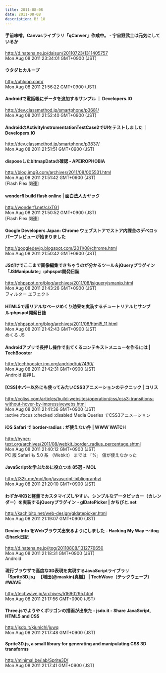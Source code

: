 ```yaml
---
title: 2011-08-08
date: 2011-08-08
description: B! 18
---
```


#### 手前味噌。Canvasライブラリ「qCanver」作成中。 - 宇宙野武士は元気にしているか
http://d.hatena.ne.jp/daisun/20110723/1311405757<br>
Mon Aug 08 2011 23:34:01 GMT+0900 (JST)<br>


#### ウタダヒカループ
http://uhloop.com/<br>
Mon Aug 08 2011 21:56:22 GMT+0900 (JST)<br>


#### Androidで電話帳にデータを追加するサンプル ｜ Developers.IO
http://dev.classmethod.jp/smartphone/p3681/<br>
Mon Aug 08 2011 21:52:40 GMT+0900 (JST)<br>


#### AndroidのActivityInstrumentationTestCase2でUIをテストしました ｜ Developers.IO
http://dev.classmethod.jp/smartphone/p3837/<br>
Mon Aug 08 2011 21:51:51 GMT+0900 (JST)<br>


#### disposeしたbitmapDataの確認 - APEIROPHOBIA
http://blog.img8.com/archives/2011/08/005531.html<br>
Mon Aug 08 2011 21:51:42 GMT+0900 (JST)<br>
[Flash Flex 関連]


#### wonderfl build flash online | 面白法人カヤック
http://wonderfl.net/c/xTG1<br>
Mon Aug 08 2011 21:50:52 GMT+0900 (JST)<br>
[Flash Flex 関連]


#### Google Developers Japan: Chrome ウェブストアでストア内課金のデベロッパープレビューが始まりました
http://googledevjp.blogspot.com/2011/08/chrome.html<br>
Mon Aug 08 2011 21:50:42 GMT+0900 (JST)<br>


#### JSだけでここまで画像編集できちゃうのが分かるツール＆jQueryプラグイン「JSManipulate」:phpspot開発日誌
http://phpspot.org/blog/archives/2011/08/jsjqueryjsmanip.html<br>
Mon Aug 08 2011 21:43:26 GMT+0900 (JST)<br>
フィルター エフェクト


#### HTML5で超リアルなページめくり効果を実装するチュートリアルとサンプル:phpspot開発日誌
http://phpspot.org/blog/archives/2011/08/html5_11.html<br>
Mon Aug 08 2011 21:42:43 GMT+0900 (JST)<br>
めくる JS


#### Androidアプリで長押し操作で出てくるコンテキストメニューを作るには | TechBooster
http://techbooster.jpn.org/andriod/ui/7490/<br>
Mon Aug 08 2011 21:42:31 GMT+0900 (JST)<br>
Android 長押し


####   [CSS]ホバー以外にも使ってみたいCSS3アニメーションのテクニック | コリス
http://coliss.com/articles/build-websites/operation/css/css3-transitions-without-hover-by-impressivewebs.html<br>
Mon Aug 08 2011 21:41:36 GMT+0900 (JST)<br>
:active :focus :checked :disabled Media Queries でCSS3アニメーション


#### iOS Safari で border-radius : <percentage> が使えない件 | WWW WATCH
http://hyper-text.org/archives/2011/08/webkit_border_radius_percentage.shtml<br>
Mon Aug 08 2011 21:40:12 GMT+0900 (JST)<br>
PC 版 Safari も 5.0 系 （Webkit） までは 「%」 値が使えなかった


#### JavaScriptを学ぶために役立つ本 85選 - MOL
http://t32k.me/mol/log/javascript-bibliography/<br>
Mon Aug 08 2011 21:20:10 GMT+0900 (JST)<br>


#### わずか4KBと軽量でカスタマイズしやすい、シンプルなデータピッカー（カレンダー）を実装するjQueryプラグイン・glDatePicker | かちびと.net
http://kachibito.net/web-design/gldatepicker.html<br>
Mon Aug 08 2011 21:19:07 GMT+0900 (JST)<br>


#### Device Info をWebブラウズ出来るようにしました - Hacking My Way 〜 itogのhack日記
http://d.hatena.ne.jp/itog/20110808/1312776650<br>
Mon Aug 08 2011 21:18:31 GMT+0900 (JST)<br>
Android


#### 現行ブラウザで高度な3D表現を実現するJavaScriptライブラリ「Sprite3D.js」 【増田(@maskin)真樹】 | TechWave（テックウェーブ） #WAVE
http://techwave.jp/archives/51690295.html<br>
Mon Aug 08 2011 21:17:56 GMT+0900 (JST)<br>


#### Three.jsでようやくポリゴンの描画が出来た - jsdo.it - Share JavaScript, HTML5 and CSS
http://jsdo.it/kjunichi/juwq<br>
Mon Aug 08 2011 21:17:48 GMT+0900 (JST)<br>


#### Sprite3D.js, a small library for generating and manipulating CSS 3D transforms
http://minimal.be/lab/Sprite3D/<br>
Mon Aug 08 2011 21:17:41 GMT+0900 (JST)<br>



